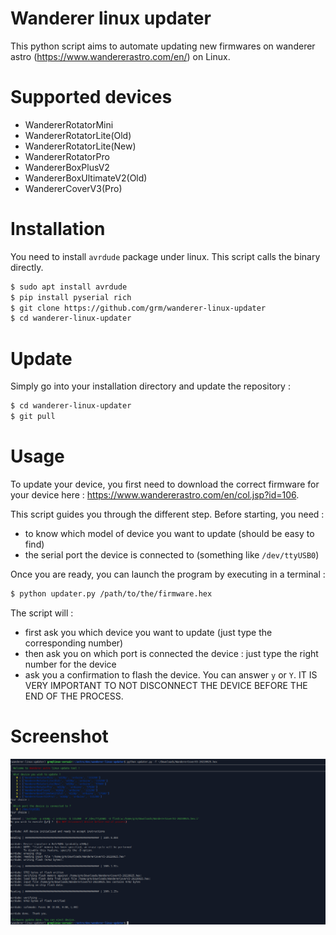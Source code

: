 # Wanderer linux updater

This python script aims to automate updating new firmwares on wanderer astro (https://www.wandererastro.com/en/) on Linux.

# Supported devices

- WandererRotatorMini
- WandererRotatorLite(Old)
- WandererRotatorLite(New)
- WandererRotatorPro
- WandererBoxPlusV2
- WandererBoxUltimateV2(Old)
- WandererCoverV3(Pro)

# Installation

You need to install `avrdude` package under linux. This script calls the binary directly.

```bash
$ sudo apt install avrdude
$ pip install pyserial rich
$ git clone https://github.com/grm/wanderer-linux-updater
$ cd wanderer-linux-updater
```

#  Update

Simply go into your installation directory and update the repository :
```bash
$ cd wanderer-linux-updater
$ git pull
```

# Usage

To update your device, you first need to download the correct firmware for your device here : https://www.wandererastro.com/en/col.jsp?id=106.

This script guides you through the different step.
Before starting, you need :
- to know which model of device you want to update (should be easy to find)
- the serial port the device is connected to (something like `/dev/ttyUSB0`)

Once you are ready, you can launch the program by executing in a terminal :
```bash
$ python updater.py /path/to/the/firmware.hex
```

The script will : 
- first ask you which device you want to update (just type the corresponding number)
- then ask you on which port is connected the device : just type the right number for the device
- ask you a confirmation to flash the device. You can answer `y` or `Y`. IT IS VERY IMPORTANT TO NOT DISCONNECT THE DEVICE BEFORE THE END OF THE PROCESS.

# Screenshot

![screenshot](img/screenshot.png)

